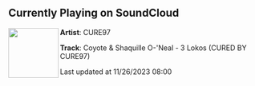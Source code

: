 ## Currently Playing on SoundCloud

[<img align="left" width="100" src="https://i1.sndcdn.com/artworks-ozFUHXrNZ4arnj2M-T59klQ-t500x500.jpg">](https://soundcloud.com/cure97/3lokos)

**Artist**: CURE97 

**Track**: Coyote & Shaquille O-'Neal - 3 Lokos (CURED BY CURE97)

Last updated at 11/26/2023 08:00
